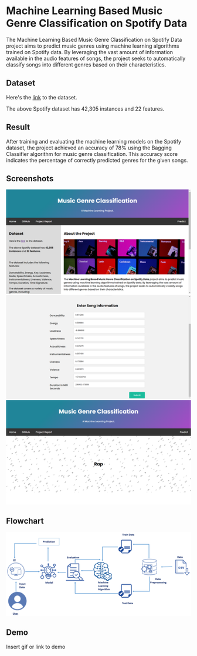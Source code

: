 # Machine Learning Based Music Genre Classification on Spotify Data

 The Machine Learning Based Music Genre Classification on Spotify Data project aims to predict music genres using machine learning algorithms trained on Spotify data. By leveraging the vast amount of information available in the audio features of songs, the project seeks to automatically classify songs into different genres based on their characteristics.

## Dataset
Here's the [link](https://drive.google.com/drive/folders/1Arn525sgXuEQhtqKzZI1Hy-UgcVLEt_3) to the dataset.

The above Spotify dataset has 42,305 instances and 22 features.

## Result
After training and evaluating the machine learning models on the Spotify dataset, the project achieved an accuracy of 78% using the Bagging Classifier algorithm for music genre classification. This accuracy score indicates the percentage of correctly predicted genres for the given songs.

## Screenshots

![App Screenshot](https://raw.githubusercontent.com/psnv03/music-genre-prediction/main/Screenshorts/ss-1.png)
![App Screenshot](https://raw.githubusercontent.com/psnv03/music-genre-prediction/main/Screenshorts/ss-4.png)
![App Screenshot](https://raw.githubusercontent.com/psnv03/music-genre-prediction/main/Screenshorts/ss-5.png)

## Flowchart

![App Screenshot](https://raw.githubusercontent.com/psnv03/music-genre-prediction/main/Screenshorts/flow-chart-1.png)

## Demo

Insert gif or link to demo